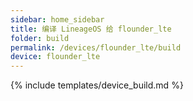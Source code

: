 ```yaml
---
sidebar: home_sidebar
title: 编译 LineageOS 给 flounder_lte
folder: build
permalink: /devices/flounder_lte/build
device: flounder_lte
---
```

{% include templates/device_build.md %}
